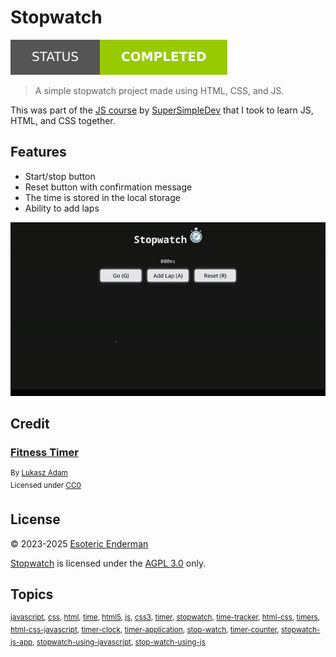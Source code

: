 # Stopwatch

[![Project status: completed](./assets/images/badges/status.svg)](/)

> A simple stopwatch project made using HTML, CSS, and JS.

This was part of the [JS course](https://www.youtube.com/watch?v=SBmSRK3feww) by [SuperSimpleDev](https://www.youtube.com/@SuperSimpleDev) that I took to learn JS, HTML, and CSS together.

## Features

- Start/stop button
- Reset button with confirmation message
- The time is stored in the local storage
- Ability to add laps

![Stopwatch showcase](./assets/gifs/showcase.gif)

## Credit

### [Fitness Timer](https://iconduck.com/illustrations/107976/fitness-timer)

<sup>By [Lukasz Adam](https://lukaszadam.com/)</sup>\
<sup>Licensed under [CC0](https://creativecommons.org/publicdomain/zero/1.0/)</sup>

## License

© 2023-2025 [Esoteric Enderman](https://enderman.dev)
 
[Stopwatch](./) is licensed under the [AGPL 3.0](./LICENSE) only.

## Topics

<sup>[javascript](https://github.com/topics/javascript), [css](https://github.com/topics/css), [html](https://github.com/topics/html), [time](https://github.com/topics/time), [html5](https://github.com/topics/html5), [js](https://github.com/topics/js), [css3](https://github.com/topics/css3), [timer](https://github.com/topics/timer), [stopwatch](https://github.com/topics/stopwatch), [time-tracker](https://github.com/topics/time-tracker), [html-css](https://github.com/topics/html-css), [timers](https://github.com/topics/timers), [html-css-javascript](https://github.com/topics/html-css-javascript), [timer-clock](https://github.com/topics/timer-clock), [timer-application](https://github.com/topics/timer-application), [stop-watch](https://github.com/topics/stop-watch), [timer-counter](https://github.com/topics/timer-counter), [stopwatch-js-app](https://github.com/topics/stopwatch-js-app), [stopwatch-using-javascript](https://github.com/topics/stopwatch-using-javascript), [stop-watch-using-js](https://github.com/topics/stop-watch-using-js)</sup>
